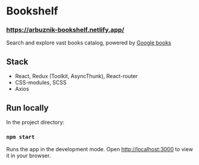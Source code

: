 # Bookshelf

### https://arbuznik-bookshelf.netlify.app/

Search and explore vast books catalog, powered by [Google books](https://developers.google.com/books)

## Stack
- React, Redux (Toolkit, AsyncThunk), React-router
- CSS-modules, SCSS
- Axios

## Run locally

In the project directory:

### `npm start`

Runs the app in the development mode.
Open [http://localhost:3000](http://localhost:3000) to view it in your browser.
